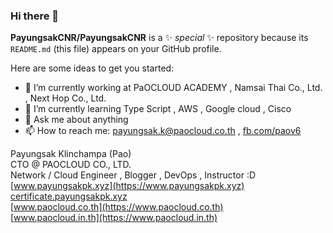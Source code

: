 ### Hi there 👋

**PayungsakCNR/PayungsakCNR** is a ✨ _special_ ✨ repository because its `README.md` (this file) appears on your GitHub profile.

Here are some ideas to get you started:

- 🔭 I’m currently working at PaOCLOUD ACADEMY , Namsai Thai Co., Ltd. , Next Hop Co., Ltd.
- 🌱 I’m currently learning Type Script , AWS , Google cloud , Cisco
- 💬 Ask me about anything
- 📫 How to reach me: [payungsak.k@paocloud.co.th](mailto:payungsak.k@paocloud.co.th) , [fb.com/paov6](https://fb.com/paov6)

Payungsak Klinchampa (Pao) <br/>
CTO @ PAOCLOUD CO., LTD. <br/>
Network / Cloud Engineer , Blogger , DevOps , Instructor :D <br/>
[www.payungsakpk.xyz](https://www.payungsakpk.xyz) <br/>
[certificate.payungsakpk.xyz](https://certificate.payungsakpk.xyz) <br/>
[www.paocloud.co.th](https://www.paocloud.co.th) <br/>
[www.paocloud.in.th](https://www.paocloud.in.th) <br/>
